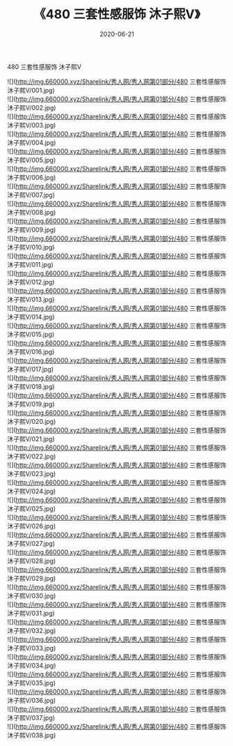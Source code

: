 ﻿---
layout: post
title:  《480 三套性感服饰 沐子熙V》
date:   2020-06-21
img: http://img.660000.xyz/Sharelink/秀人网/秀人网第01部分/480 三套性感服饰 沐子熙V/000.jpg
categories: [美女, 清纯, 唯美]
---

480 三套性感服饰 沐子熙V

  ![](http://img.660000.xyz/Sharelink/秀人网/秀人网第01部分/480 三套性感服饰 沐子熙V/001.jpg) <br> ![](http://img.660000.xyz/Sharelink/秀人网/秀人网第01部分/480 三套性感服饰 沐子熙V/002.jpg) <br> ![](http://img.660000.xyz/Sharelink/秀人网/秀人网第01部分/480 三套性感服饰 沐子熙V/003.jpg) <br> ![](http://img.660000.xyz/Sharelink/秀人网/秀人网第01部分/480 三套性感服饰 沐子熙V/004.jpg) <br> ![](http://img.660000.xyz/Sharelink/秀人网/秀人网第01部分/480 三套性感服饰 沐子熙V/005.jpg) <br> ![](http://img.660000.xyz/Sharelink/秀人网/秀人网第01部分/480 三套性感服饰 沐子熙V/006.jpg) <br> ![](http://img.660000.xyz/Sharelink/秀人网/秀人网第01部分/480 三套性感服饰 沐子熙V/007.jpg) <br> ![](http://img.660000.xyz/Sharelink/秀人网/秀人网第01部分/480 三套性感服饰 沐子熙V/008.jpg) <br> ![](http://img.660000.xyz/Sharelink/秀人网/秀人网第01部分/480 三套性感服饰 沐子熙V/009.jpg) <br> ![](http://img.660000.xyz/Sharelink/秀人网/秀人网第01部分/480 三套性感服饰 沐子熙V/010.jpg) <br> ![](http://img.660000.xyz/Sharelink/秀人网/秀人网第01部分/480 三套性感服饰 沐子熙V/011.jpg) <br> ![](http://img.660000.xyz/Sharelink/秀人网/秀人网第01部分/480 三套性感服饰 沐子熙V/012.jpg) <br> ![](http://img.660000.xyz/Sharelink/秀人网/秀人网第01部分/480 三套性感服饰 沐子熙V/013.jpg) <br> ![](http://img.660000.xyz/Sharelink/秀人网/秀人网第01部分/480 三套性感服饰 沐子熙V/014.jpg) <br> ![](http://img.660000.xyz/Sharelink/秀人网/秀人网第01部分/480 三套性感服饰 沐子熙V/015.jpg) <br> ![](http://img.660000.xyz/Sharelink/秀人网/秀人网第01部分/480 三套性感服饰 沐子熙V/016.jpg) <br> ![](http://img.660000.xyz/Sharelink/秀人网/秀人网第01部分/480 三套性感服饰 沐子熙V/017.jpg) <br> ![](http://img.660000.xyz/Sharelink/秀人网/秀人网第01部分/480 三套性感服饰 沐子熙V/018.jpg) <br> ![](http://img.660000.xyz/Sharelink/秀人网/秀人网第01部分/480 三套性感服饰 沐子熙V/019.jpg) <br> ![](http://img.660000.xyz/Sharelink/秀人网/秀人网第01部分/480 三套性感服饰 沐子熙V/020.jpg) <br> ![](http://img.660000.xyz/Sharelink/秀人网/秀人网第01部分/480 三套性感服饰 沐子熙V/021.jpg) <br> ![](http://img.660000.xyz/Sharelink/秀人网/秀人网第01部分/480 三套性感服饰 沐子熙V/022.jpg) <br> ![](http://img.660000.xyz/Sharelink/秀人网/秀人网第01部分/480 三套性感服饰 沐子熙V/023.jpg) <br> ![](http://img.660000.xyz/Sharelink/秀人网/秀人网第01部分/480 三套性感服饰 沐子熙V/024.jpg) <br> ![](http://img.660000.xyz/Sharelink/秀人网/秀人网第01部分/480 三套性感服饰 沐子熙V/025.jpg) <br> ![](http://img.660000.xyz/Sharelink/秀人网/秀人网第01部分/480 三套性感服饰 沐子熙V/026.jpg) <br> ![](http://img.660000.xyz/Sharelink/秀人网/秀人网第01部分/480 三套性感服饰 沐子熙V/027.jpg) <br> ![](http://img.660000.xyz/Sharelink/秀人网/秀人网第01部分/480 三套性感服饰 沐子熙V/028.jpg) <br> ![](http://img.660000.xyz/Sharelink/秀人网/秀人网第01部分/480 三套性感服饰 沐子熙V/029.jpg) <br> ![](http://img.660000.xyz/Sharelink/秀人网/秀人网第01部分/480 三套性感服饰 沐子熙V/030.jpg) <br> ![](http://img.660000.xyz/Sharelink/秀人网/秀人网第01部分/480 三套性感服饰 沐子熙V/031.jpg) <br> ![](http://img.660000.xyz/Sharelink/秀人网/秀人网第01部分/480 三套性感服饰 沐子熙V/032.jpg) <br> ![](http://img.660000.xyz/Sharelink/秀人网/秀人网第01部分/480 三套性感服饰 沐子熙V/033.jpg) <br> ![](http://img.660000.xyz/Sharelink/秀人网/秀人网第01部分/480 三套性感服饰 沐子熙V/034.jpg) <br> ![](http://img.660000.xyz/Sharelink/秀人网/秀人网第01部分/480 三套性感服饰 沐子熙V/035.jpg) <br> ![](http://img.660000.xyz/Sharelink/秀人网/秀人网第01部分/480 三套性感服饰 沐子熙V/036.jpg) <br> ![](http://img.660000.xyz/Sharelink/秀人网/秀人网第01部分/480 三套性感服饰 沐子熙V/037.jpg) <br> ![](http://img.660000.xyz/Sharelink/秀人网/秀人网第01部分/480 三套性感服饰 沐子熙V/038.jpg) <br>